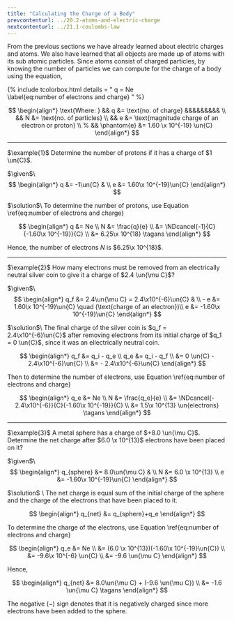 ```yaml
---
title: "Calculating the Charge of a Body"
prevcontenturl: ../20.2-atoms-and-electric-charge
nextcontenturl: ../21.1-coulombs-law
---
```




From the previous sections we have already learned about electric charges and atoms. We also have learned that all objects are made up of atoms with its sub atomic particles. Since atoms consist of charged particles, by knowing the number of particles we can compute for the charge of a body using the equation,

{% include tcolorbox.html
    details = "
        q = Ne	
        \label{eq:number of electrons and charge}
    "
%}

$$
\begin{align*}
	\text{Where: } && q &= \text{no. of charge} &&&&&&&&& \\
		&& N &= \text{no. of particles} \\
		&& e &= \text{magnitude charge of an electron or proton} \\
		% && \phantom{e} &= 1.60 \x 10^{-19} \un{C}
\end{align*}
$$



---
$\example{1}$
Determine the number of protons if it has a charge of $1 \un{C}$.

$\given$\\
$$
\begin{align*}
	q &= -1\un{C} & \\
	e &= 1.60\x 10^{-19}\un{C}
\end{align*}
$$


$\solution$\\
To determine the number of protons, use Equation \ref{eq:number of electrons and charge}

$$
\begin{align*}
	q &= Ne \\
	N &= \frac{q}{e} \\
	&= \NDcancel{-1}{C}{-1.60\x 10^{-19}}{C} \\
	&= 6.25\x 10^{18}	\tagans
\end{align*}
$$

Hence, the number of electrons $N$ is $6.25\x 10^{18}$.





---
$\example{2}$
How many electrons must be removed from an electrically neutral silver coin to give it a charge of $2.4 \un{\mu C}$?

$\given$\\
$$
\begin{align*}
	q_f &= 2.4\un{\mu C} = 2.4\x10^{-6}\un{C} & \\
	- e &= 1.60\x 10^{-19}\un{C} \quad (\text{charge of an electron})\\
	e &= -1.60\x 10^{-19}\un{C}
\end{align*}
$$

$\solution$\\
The final charge of the silver coin is $q_f = 2.4\x10^{-6}\un{C}$ after removing electrons from its initial charge of $q_1 = 0 \un{C}$, since it was an ellectrically neutral coin.

$$
\begin{align*}
	q_f &= q_i - q_e \\
	q_e &= q_i - q_f \\
	&= 0 \un{C} - 2.4\x10^{-6}\un{C} \\
	&= - 2.4\x10^{-6}\un{C}
\end{align*}
$$

Then to determine the number of electrons, use Equation \ref{eq:number of electrons and charge}

$$
\begin{align*}
	q_e &= Ne \\
	N &= \frac{q_e}{e} \\
	&= \NDcancel{- 2.4\x10^{-6}}{C}{-1.60\x 10^{-19}}{C} \\
	&= 1.5\x 10^{13} \un{electrons}		\tagans
\end{align*}
$$





---
$\example{3}$
A metal sphere has a charge of $+8.0 \un{\mu C}$. Determine the net charge after $6.0 \x 10^{13}$ electrons have been placed on it?

$\given$\\
$$
\begin{align*}
	q_{sphere} &= 8.0\un{\mu C} & \\
	N &= 6.0 \x 10^{13} \\
	e &= -1.60\x 10^{-19}\un{C}
\end{align*}
$$

$\solution$ \\
The net charge is equal sum of the initial charge of the sphere and the charge of the electrons that have been placed to it.

$$
\begin{align*}
	q_{net} &= q_{sphere}+q_e
\end{align*}
$$

To determine the charge of the electrons, use Equation \ref{eq:number of electrons and charge}

$$
\begin{align*}
	q_e &= Ne \\
	&= (6.0 \x 10^{13})(-1.60\x 10^{-19}\un{C}) \\
	&= -9.6\x 10^{-6} \un{C} \\
	&= -9.6 \un{\mu C}
\end{align*}
$$

Hence,

$$
\begin{align*}
	q_{net} &= 8.0\un{\mu C} + (-9.6 \un{\mu C}) \\
	&= -1.6 \un{\mu C}		\tagans
\end{align*}
$$

The negative $(-)$ sign denotes that it is negatively charged since more electrons have been added to the sphere.
